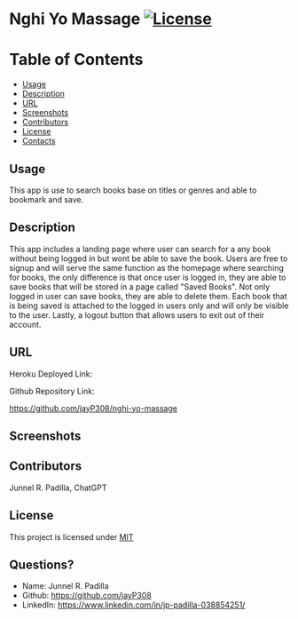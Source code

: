 # Nghi Yo Massage [![License](https://img.shields.io/badge/License-MIT-blue.svg)](https://opensource.org/licenses/MIT)

# Table of Contents
* [Usage](#usage)
* [Description](#usage)
* [URL](#URL)
* [Screenshots](#Screenshots)
* [Contributors](#contributors)
* [License](#license)
* [Contacts](#contacts)
  
## Usage
This app is use to search books base on titles or genres and able to bookmark and save.
  
## Description
This app includes a landing page where user can search for a any book without being logged in but wont be able to save the book. Users are free to signup and will serve the same function as the homepage where searching for books, the only difference is that once user is logged in, they are able to save books that will be stored in a page called "Saved Books". Not only logged in user can save books, they are able to delete them. Each book that is being saved is attached to the logged in users only and will only be visible to the user. Lastly, a logout button that allows users to exit out of their account.
  
## URL 
Heroku Deployed Link:

Github Repository Link:

https://github.com/jayP308/nghi-yo-massage

## Screenshots

## Contributors
Junnel R. Padilla, ChatGPT
  
## License
This project is licensed under [MIT](https://opensource.org/licenses/MIT)

## Questions?
* Name: Junnel R. Padilla
* Github: https://github.com/jayP308
* LinkedIn: https://www.linkedin.com/in/jp-padilla-038854251/
